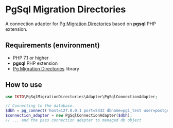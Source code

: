 # PgSql Migration Directories

A connection adapter for [Pg Migration Directories](https://github.com/ikto/pg-migration-directories) based on **pgsql** PHP extension.

## Requirements (environment)

- PHP 7.1 or higher
- **pgsql** PHP extension
- [Pg Migration Directories](https://github.com/ikto/pg-migration-directories) library

## How to use

```php
use IKTO\PgSqlMigrationDirectories\Adapter\PgSqlConnectionAdapter;

// Connecting to the database.
$dbh = pg_connect('host=127.0.0.1 port=5432 dbname=pgi_test user=postgres password=postgres', PGSQL_CONNECT_FORCE_NEW);
$connection_adapter = new PgSqlConnectionAdapter($dbh);
// ... and the pass connection adapter to managed db object
```
